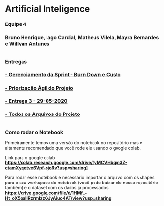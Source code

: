 # Artificial Inteligence

### Equipe 4
### Bruno Henrique, Iago Cardial, Matheus Vilela, Mayra Bernardes e Willyan Antunes
#

### Entregas
### [- Gerenciamento da Sprint - Burn Down e Custo](https://drive.google.com/open?id=18nxotizbgWOUV79GEEmgSKg7JJiXPh1RW-djI0H_5po)

### [- Priorização Ágil do Projeto](https://drive.google.com/open?id=1fPgkGqo3wlhHqdagS5zdr_9R37E_ryQD)

### [- Entrega 3 - 29-05-2020](https://drive.google.com/drive/folders/1T9M7tOpUUz0_yKG-bx7DxeZ2GFKUhSbj?usp=sharing)

### [- Todos os Arquivos do Projeto](https://drive.google.com/open?id=1VwCP69CIkUA82ie0dcBAwo4NLiBk8iC7)
#

### Como rodar o Notebook

Primeiramente temos uma versão do notebook no repositório mas é altamente recomendado que você rode ele usando o google colab.

Link para o google colab
__https://colab.research.google.com/drive/1yMCVHbqm3Z-ctamXyqetve6Vpf-sjoRv?usp=sharing]__

Para rodar esse notebook é necessário importar o arquivo com os shapes para o seu workspace do notebook (você pode baixar ele nesse repositório também) e o dataset com os dados já processados
__https://drive.google.com/file/d/1HMf_-Ht_oX5oalIRzrmlzzGJyAiuo4AT/view?usp=sharing__

